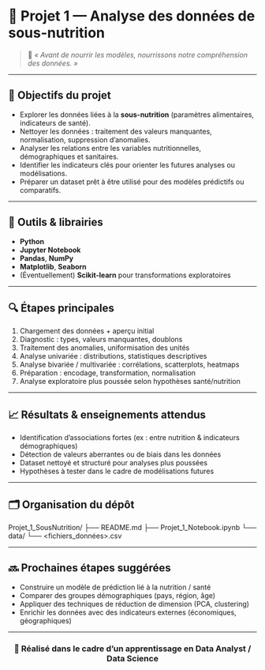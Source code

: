 # 🥗 Projet 1 — Analyse des données de sous-nutrition

> 🧠 *« Avant de nourrir les modèles, nourrissons notre compréhension des données. »*

---

## 🎯 Objectifs du projet

- Explorer les données liées à la **sous-nutrition** (paramètres alimentaires, indicateurs de santé).  
- Nettoyer les données : traitement des valeurs manquantes, normalisation, suppression d’anomalies.  
- Analyser les relations entre les variables nutritionnelles, démographiques et sanitaires.  
- Identifier les indicateurs clés pour orienter les futures analyses ou modélisations.  
- Préparer un dataset prêt à être utilisé pour des modèles prédictifs ou comparatifs.

---

## 🧰 Outils & librairies

- **Python**  
- **Jupyter Notebook**  
- **Pandas**, **NumPy**  
- **Matplotlib**, **Seaborn**  
- (Éventuellement) **Scikit-learn** pour transformations exploratoires

---

## 🔍 Étapes principales

1. Chargement des données + aperçu initial  
2. Diagnostic : types, valeurs manquantes, doublons  
3. Traitement des anomalies, uniformisation des unités  
4. Analyse univariée : distributions, statistiques descriptives  
5. Analyse bivariée / multivariée : corrélations, scatterplots, heatmaps  
6. Préparation : encodage, transformation, normalisation  
7. Analyse exploratoire plus poussée selon hypothèses santé/nutrition

---

## 📈 Résultats & enseignements attendus

- Identification d’associations fortes (ex : entre nutrition & indicateurs démographiques)  
- Détection de valeurs aberrantes ou de biais dans les données  
- Dataset nettoyé et structuré pour analyses plus poussées  
- Hypothèses à tester dans le cadre de modélisations futures

---

## 🗂 Organisation du dépôt

Projet_1_SousNutrition/
├── README.md
├── Projet_1_Notebook.ipynb
└── data/
└── <fichiers_données>.csv

---

## 🔜 Prochaines étapes suggérées

- Construire un modèle de prédiction lié à la nutrition / santé  
- Comparer des groupes démographiques (pays, région, âge)  
- Appliquer des techniques de réduction de dimension (PCA, clustering)  
- Enrichir les données avec des indicateurs externes (économiques, géographiques)

---

<h3 align="center">📌 Réalisé dans le cadre d’un apprentissage en Data Analyst / Data Science 